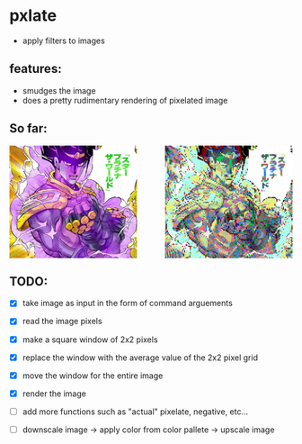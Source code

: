 # pxlate
- apply filters to images

## features:
- smudges the image
- does a pretty rudimentary rendering of pixelated image

## So far:
<div style="display: flex; justify-content: space-between;">
    <img src="./test_image.png" alt="test_image" width="45%" />
    <img src="./pxlated.png" alt="pixelated image" width="45%" />
</div>

## TODO:
- [x] take image as input in the form of command arguements
- [x] read the image pixels
- [x] make a square window of 2x2 pixels
- [x] replace the window with the average value of the 2x2 pixel grid
- [x] move the window for the entire image
- [x] render the image


- [ ]  add more functions such as "actual" pixelate, negative, etc...
- [ ] downscale image -> apply color from color pallete -> upscale image
